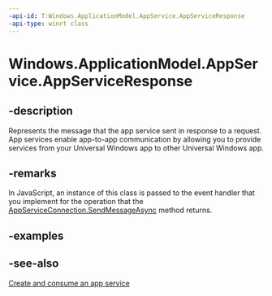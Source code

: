 ```yaml
---
-api-id: T:Windows.ApplicationModel.AppService.AppServiceResponse
-api-type: winrt class
---
```


<!-- Class syntax.
public class AppServiceResponse : Windows.ApplicationModel.AppService.IAppServiceResponse
-->

# Windows.ApplicationModel.AppService.AppServiceResponse

## -description
Represents the message that the app service sent in response to a request. App services enable app-to-app communication by allowing you to provide services from your Universal Windows app to other Universal Windows app.

## -remarks
In JavaScript, an instance of this class is passed to the event handler that you implement for the operation that the [AppServiceConnection.SendMessageAsync](appserviceconnection_sendmessageasync_1777128850.md) method returns.

## -examples

## -see-also
[Create and consume an app service](https://docs.microsoft.com/windows/uwp/launch-resume/how-to-create-and-consume-an-app-service)